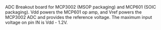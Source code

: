 ADC Breakout board for MCP3002 (MSOP packaging) and MCP601 (SOIC packaging). Vdd powers the MCP601 op amp, and Vref powers the MCP3002 ADC and provides the reference voltage. The maximum input voltage on pin IN is Vdd - 1.2V.
